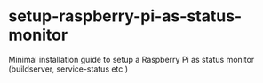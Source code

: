 setup-raspberry-pi-as-status-monitor
====================================

Minimal installation guide to setup a Raspberry Pi as status monitor (buildserver, service-status etc.)
